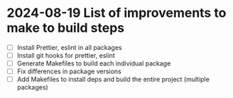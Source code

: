 # 2024-08-19 List of improvements to make to build steps

- [ ] Install Prettier, eslint in all packages
- [ ] Install git hooks for prettier, eslint
- [ ] Generate Makefiles to build each individual package
- [ ] Fix differences in package versions
- [ ] Add Makefiles to install deps and build the entire project (multiple packages)
